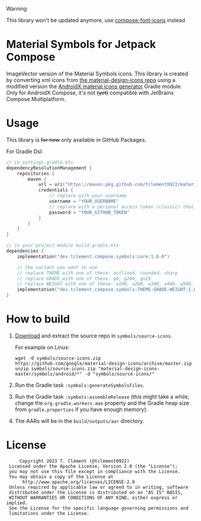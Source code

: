 > [!WARNING]
> This library won't be updated anymore, use [compose-font-icons]([tclement0922/compose-font-icons](https://github.com/tclement0922/compose-font-icons)) instead

# Material Symbols for Jetpack Compose

ImageVector version of the Material Symbols icons. This library is created by converting xml icons from 
[the material-design-icons repo](https://github.com/google/material-design-icons/tree/master/symbols/android)
using a modified version the 
[AndroidX material icons generator](https://github.com/androidx/androidx/tree/androidx-main/compose/material/material/icons/)
Gradle module. Only for AndroidX Compose, it's not ~~(yet)~~ compatible with JetBrains Compose Multiplatform.

# Usage

This library is ~~for now~~ only available in GitHub Packages. 

For Gradle Dsl:

```kotlin
// in settings.gradle.kts
dependencyResolutionManagement {
    repositories {
        maven {
            url = uri("https://maven.pkg.github.com/tclement0922/material-symbols-compose")
            credentials {
                // replace with your username
                username = "YOUR_USERNAME"
                // replace with a personal access token (classic) that has at least the :read_packages scope and linked to the username above
                password = "YOUR_GITHUB_TOKEN"
            }
        }
    }
}

// in your project module build.gradle.kts
dependencies {
    implementation("dev.tclement.compose.symbols:core:1.0.0")

    // the variant you want to use
    // replace THEME with one of these: outlined, rounded, sharp
    // replace GRADE with one of these: g0, g200, gn25
    // replace WEIGHT with one of these: w100, w200, w300, w400, w500, 600, w700
    implementation("dev.tclement.compose.symbols:THEME-GRADE-WEIGHT:1.0.0")
}
```

# How to build

1. [Download](https://github.com/google/material-design-icons/archive/master.zip) and extract the 
    source repo in `symbols/source-icons`. 

    For example on Linux:
    ```shell
    wget -O symbols/source-icons.zip https://github.com/google/material-design-icons/archive/master.zip
    unzip symbols/source-icons.zip "material-design-icons-master/symbols/android/*" -d "symbols/source-icons/"
    ```
2. Run the Gradle task `:symbols:generateSymbolsFiles`.
3. Run the Gradle task `:symbols:assembleRelease` (this might take a while, change the
   `org.gradle.workers.max` property and the Gradle heap size from `gradle.properties` if you have
   enough memory).
4. The AARs will be in the `build/outputs/aar` directory.


# License

```
     Copyright 2023 T. Clément (@tclement0922)
 Licensed under the Apache License, Version 2.0 (the "License");
 you may not use this file except in compliance with the License.
 You may obtain a copy of the License at
      http://www.apache.org/licenses/LICENSE-2.0
 Unless required by applicable law or agreed to in writing, software
 distributed under the License is distributed on an "AS IS" BASIS,
 WITHOUT WARRANTIES OR CONDITIONS OF ANY KIND, either express or implied.
 See the License for the specific language governing permissions and
 limitations under the License.
```
